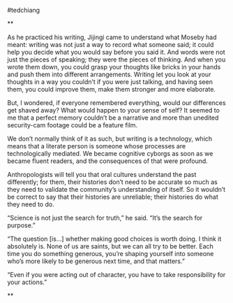 #tedchiang

**

As he practiced his writing, Jijingi came to understand what Moseby had meant: writing was not just a way to record what someone said; it could help you decide what you would say before you said it. And words were not just the pieces of speaking; they were the pieces of thinking. And when you wrote them down, you could grasp your thoughts like bricks in your hands and push them into different arrangements. Writing let you look at your thoughts in a way you couldn’t if you were just talking, and having seen them, you could improve them, make them stronger and more elaborate. 

  

But, I wondered, if everyone remembered everything, would our differences get shaved away? What would happen to your sense of self? It seemed to me that a perfect memory couldn’t be a narrative and more than unedited security-cam footage could be a feature film. 

  

We don’t normally think of it as such, but writing is a technology, which means that a literate person is someone whose processes are technologically mediated. We became cognitive cyborgs as soon as we became fluent readers, and the consequences of that were profound. 

  

Anthropologists will tell you that oral cultures understand the past differently; for them, their histories don’t need to be accurate so much as they need to validate the community’s understanding of itself. So it wouldn’t be correct to say that their histories are unreliable; their histories do what they need to do. 

  

“Science is not just the search for truth,” he said. “It’s the search for purpose.”

  

“The question \[is…\] whether making good choices is worth doing. I think it absolutely is. None of us are saints, but we can all try to be better. Each time you do something generous, you’re shaping yourself into someone who’s more likely to be generous next time, and that matters.”

  

“Even if you were acting out of character, you have to take responsibility for your actions.”

**